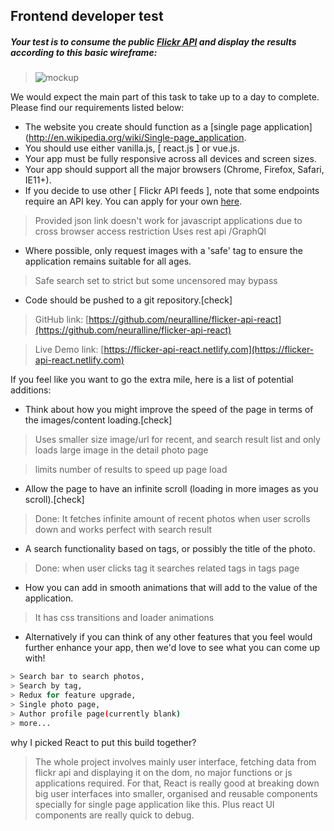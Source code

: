 ## Frontend developer test

##### Your test is to consume the public [Flickr API](https://api.flickr.com/services/feeds/photos_public.gne?format=json) and display the results according to this basic wireframe:

> ![mockup](https://raw.githubusercontent.com/WillMayger/tmgdevrequirements/master/flickr-wireframe.jpg)

We would expect the main part of this task to take up to a day to complete. Please find our requirements listed below:

- The website you create should function as a [single page application](http://en.wikipedia.org/wiki/Single-page_application.
- You should use either vanilla.js, [ react.js ] or vue.js.
- Your app must be fully responsive across all devices and screen sizes.
- Your app should support all the major browsers (Chrome, Firefox, Safari, IE11+).
- If you decide to use other [ Flickr API feeds ], note that some endpoints require an API key. You can apply for your own [here](https://www.flickr.com/services/api/keys).

> Provided json link doesn't work for javascript applications due to cross browser access restriction
> Uses rest api /GraphQl

- Where possible, only request images with a 'safe' tag to ensure the application remains suitable for all ages.

> Safe search set to strict but some uncensored may bypass

- Code should be pushed to a git repository.[check]

> GitHub link: [https://github.com/neuralline/flicker-api-react](https://github.com/neuralline/flicker-api-react)

> Live Demo link: [https://flicker-api-react.netlify.com](https://flicker-api-react.netlify.com)

If you feel like you want to go the extra mile, here is a list of potential additions:

- Think about how you might improve the speed of the page in terms of the images/content loading.[check]

> Uses smaller size image/url for recent, and search result list and only loads large image in the detail photo page

> limits number of results to speed up page load

- Allow the page to have an infinite scroll (loading in more images as you scroll).[check]

> Done: It fetches infinite amount of recent photos when user scrolls down and works perfect with search result

- A search functionality based on tags, or possibly the title of the photo.

> Done: when user clicks tag it searches related tags in tags page

- How you can add in smooth animations that will add to the value of the application.

> It has css transitions and loader animations

- Alternatively if you can think of any other features that you feel would further enhance your app, then we'd love to see what you can come up with!

```sh
> Search bar to search photos,
> Search by tag,
> Redux for feature upgrade,
> Single photo page,
> Author profile page(currently blank)
> more...
```

why I picked React to put this build together?

> The whole project involves mainly user interface, fetching data from flickr api and displaying it on the dom, no major functions or js applications required. For that, React is really good at breaking down big user interfaces into smaller, organised and reusable components specially for single page application like this. Plus react UI components are really quick to debug.
